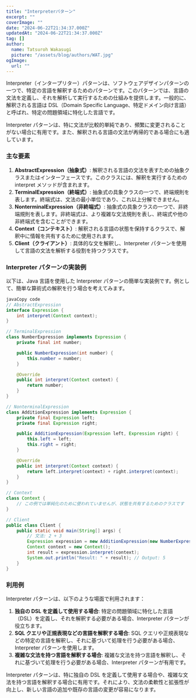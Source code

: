 ```yaml
---
title: "Interpreterパターン"
excerpt: ""
coverImage: ""
date: "2024-06-22T21:34:37.000Z"
updatedAt: "2024-06-22T21:34:37.000Z"
tag: []
author:
  name: Tatsuroh Wakasugi
  picture: "/assets/blog/authors/WAT.jpg"
ogImage:
  url: ""
---
```


Interpreter（インタープリター）パターンは、ソフトウェアデザインパターンの一つで、特定の言語を解釈するためのパターンです。このパターンでは、言語の文法を定義し、それを解析して実行するための仕組みを提供します。一般的に、解釈される言語は DSL（Domain Specific Language、特定ドメイン向け言語）と呼ばれ、特定の問題領域に特化した言語です。

Interpreter パターンは、特に文法が比較的単純であり、頻繁に変更されることがない場合に有用です。また、解釈される言語の文法が再帰的である場合にも適しています。

### **主な要素**

1. **AbstractExpression（抽象式）**: 解釈される言語の文法を表すための抽象クラスまたはインターフェースです。このクラスには、解釈を実行するための interpret メソッドが含まれます。
2. **TerminalExpression（終端式）**: 抽象式の具象クラスの一つで、終端規則を表します。終端式は、文法の最小単位であり、これ以上分解できません。
3. **NonterminalExpression（非終端式）**: 抽象式の具象クラスの一つで、非終端規則を表します。非終端式は、より複雑な文法規則を表し、終端式や他の非終端式を含むことができます。
4. **Context（コンテキスト）**: 解釈される言語の状態を保持するクラスで、解釈中に情報を共有するために使用されます。
5. **Client（クライアント）**: 具体的な文を解釈し、Interpreter パターンを使用して言語の文法を解析する役割を持つクラスです。

### **Interpreter パターンの実装例**

以下は、Java 言語を使用した Interpreter パターンの簡単な実装例です。例として、簡単な算術式の解釈を行う場合を考えてみます。

```java
javaCopy code
// AbstractExpression
interface Expression {
    int interpret(Context context);
}

// TerminalExpression
class NumberExpression implements Expression {
    private final int number;

    public NumberExpression(int number) {
        this.number = number;
    }

    @Override
    public int interpret(Context context) {
        return number;
    }
}

// NonterminalExpression
class AdditionExpression implements Expression {
    private final Expression left;
    private final Expression right;

    public AdditionExpression(Expression left, Expression right) {
        this.left = left;
        this.right = right;
    }

    @Override
    public int interpret(Context context) {
        return left.interpret(context) + right.interpret(context);
    }
}

// Context
class Context {
    // この例では単純化のために使われていませんが、状態を共有するためのクラスです
}

// Client
public class Client {
    public static void main(String[] args) {
        // 文法: 2 + 3
        Expression expression = new AdditionExpression(new NumberExpression(2), new NumberExpression(3));
        Context context = new Context();
        int result = expression.interpret(context);
        System.out.println("Result: " + result); // Output: 5
    }
}

```

### **利用例**

Interpreter パターンは、以下のような場面で利用されます：

1. **独自の DSL を定義して使用する場合**: 特定の問題領域に特化した言語（DSL）を定義し、それを解釈する必要がある場合、Interpreter パターンが役立ちます。
2. **SQL クエリや正規表現などの言語を解釈する場合**: SQL クエリや正規表現などの特定の言語を解釈し、それに基づいて処理を行う必要がある場合、Interpreter パターンを使用します。
3. **複雑な文法を持つ言語を解釈する場合**: 複雑な文法を持つ言語を解釈し、それに基づいて処理を行う必要がある場合、Interpreter パターンが有用です。

Interpreter パターンは、特に独自の DSL を定義して使用する場合や、複雑な文法を持つ言語を解釈する場合に有用です。それにより、文法の柔軟性と拡張性が向上し、新しい言語の追加や既存の言語の変更が容易になります。
